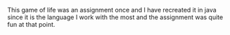 This game of life was an assignment once and I have recreated it in java
since it is the language I work with the most and the assignment was quite fun 
at that point.
